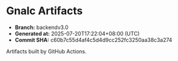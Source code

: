 # Gnalc Artifacts

- **Branch:** backendv3.0
- **Generated at:** 2025-07-20T17:22:04+08:00 (UTC)
- **Commit SHA:** c60b7c55d4af4c5d4d9cc252fc3250aa38c3a274

Artifacts built by GitHub Actions.  
